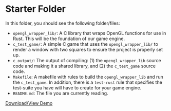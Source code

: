 # Starter Folder

In this folder, you should see the following folder/files:
- `opengl_wrapper_lib/`: A C library that wraps OpenGL functions for use in Rust. This will be the foundation of our game engine.
- `c_test_game/`: A simple C game that uses the `opengl_wrapper_lib/` to render a window with two squares to ensure the project is properly set up.
- `c_output/`: The output of compiling: (1) the `opengl_wrapper_lib` source code and making it a shared library, and (2) the `c_test_game` source code.
- `Makefile`: A makefile with rules to build the `opengl_wrapper_lib` and run the `c_test_game`. In addition, there is a `test-rust` rule that specifies the test-suite you have will have to create for your game engine.
- `README.md`: The file you are currently reading.
  
[Download/View Demo](./rust_test_game.webm)
